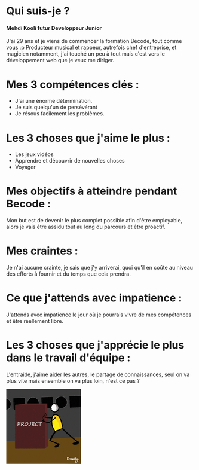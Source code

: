 # Qui suis-je ?
#### Mehdi Kooli futur Developpeur Junior
J'ai 29 ans et je viens de commencer la formation Becode, tout comme vous :p
Producteur musical et rappeur, autrefois chef d'entreprise, et magicien notamment, j'ai touché un peu à tout mais c'est vers le développement web que je veux me diriger.

# Mes 3 compétences clés : 
* J'ai une énorme détermination.
* Je suis quelqu'un de persévérant
* Je résous facilement les problèmes.

# Les 3 choses que j'aime le plus :
* Les jeux vidéos
* Apprendre et découvrir de nouvelles choses
* Voyager

# Mes objectifs à atteindre pendant Becode : 
Mon but est de devenir le plus complet possible afin d'être employable, alors je vais être assidu tout au long du parcours et être proactif.

# Mes craintes :
Je n'ai aucune crainte, je sais que j'y arriverai, quoi qu'il en coûte au niveau des efforts à fournir et du temps que cela prendra.

# Ce que j'attends avec impatience :
J'attends avec impatience le jour où je pourrais vivre de mes compétences et être réellement libre.

# Les 3 choses que j'apprécie le plus dans le travail d'équipe : 
L'entraide, j'aime aider les autres, le partage de connaissances, seul on va plus vite mais ensemble on va plus loin, n'est ce pas ?


![Fournir des efforts afin de faire avancer ses projets.](/assets/images/deter.gif "Détermination")
